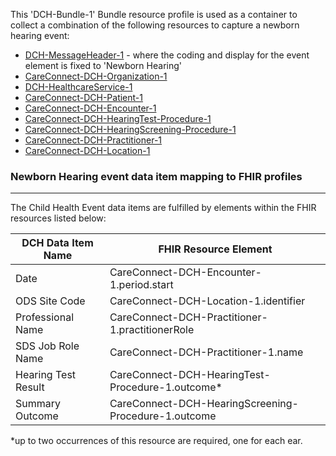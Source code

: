 This 'DCH-Bundle-1' Bundle resource profile is used as a container to collect a combination of the following resources to capture a newborn hearing event:

- [DCH-MessageHeader-1] - where the coding and display for the event element is fixed to 'Newborn Hearing'
- [CareConnect-DCH-Organization-1]
- [DCH-HealthcareService-1]
- [CareConnect-DCH-Patient-1]
- [CareConnect-DCH-Encounter-1]
- [CareConnect-DCH-HearingTest-Procedure-1]
- [CareConnect-DCH-HearingScreening-Procedure-1]
- [CareConnect-DCH-Practitioner-1]
- [CareConnect-DCH-Location-1]
                              
### Newborn Hearing event data item mapping to FHIR profiles ###
----------
The Child Health Event data items are fulfilled by elements within the FHIR resources listed below:
                                                                     
| DCH Data Item Name  | FHIR Resource Element                                |
|---------------------|------------------------------------------------------|
| Date                | CareConnect-DCH-Encounter-1.period.start             |
| ODS Site Code       | CareConnect-DCH-Location-1.identifier                |
| Professional Name   | CareConnect-DCH-Practitioner-1.practitionerRole      |
| SDS Job Role Name   | CareConnect-DCH-Practitioner-1.name                  |
| Hearing Test Result | CareConnect-DCH-HearingTest-Procedure-1.outcome*      |
| Summary Outcome     | CareConnect-DCH-HearingScreening-Procedure-1.outcome |

*up to two occurrences of this resource are required, one for each ear.

[DCH-MessageHeader-1]:dch-messageheader-1.html
[CareConnect-DCH-Organization-1]:careconnect-dch-organization-1.html
[CareConnect-DCH-Patient-1]:careconnect-dch-patient-1.html
[CareConnect-DCH-Encounter-1]:careconnect-dch-encounter-1.html
[DCH-HealthcareService-1]:dch-healthcareservice-1.html
[CareConnect-DCH-Practitioner-1]:careconnect-dch-practitioner-1.html
[CareConnect-DCH-Location-1]:careconnect-dch-location-1.html
[CareConnect-DCH-HearingTest-Procedure-1]:careconnect-dch-hearingtest-procedure-1.html
[CareConnect-DCH-HearingScreening-Procedure-1]:careconnect-dch-hearingscreening-procedure-1.html
